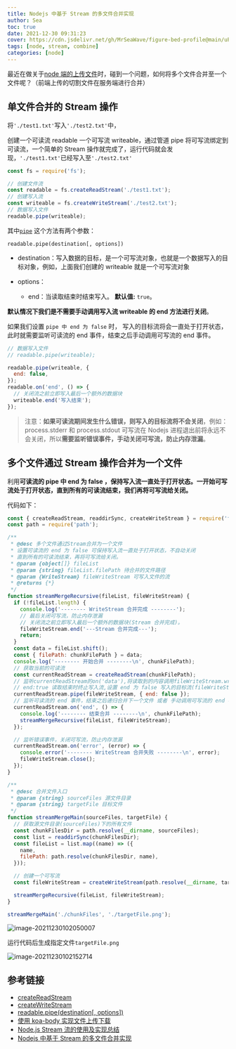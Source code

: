 ```yaml
---
title: Nodejs 中基于 Stream 的多文件合并实现
author: Sea
toc: true
date: 2021-12-30 09:31:23
cover: https://cdn.jsdelivr.net/gh/MrSeaWave/figure-bed-profile@main/uPic/2021/nhPVsc_min-yum-pastel.jpg
tags: [node, stream, combine]
categories: [node]
---
```


最近在做关于[node 端的上传文件](https://github.com/LackZero/rocket-upload-server)时，碰到一个问题，如何将多个文件合并至一个文件呢？（前端上传的切割文件在服务端进行合并）

<!--more-->

## 单文件合并的 Stream 操作

将`'./test1.txt'`写入`'./test2.txt'`中，

创建一个可读流 readable 一个可写流 writeable，通过管道 pipe 将可写流绑定到可读流，一个简单的 Stream 操作就完成了，运行代码就会发现，`'./test1.txt'`已经写入至`'./test2.txt'`

```js
const fs = require('fs');

// 创建文件流
const readable = fs.createReadStream('./test1.txt');
// 创建写入流
const writeable = fs.createWriteStream('./test2.txt');
// 数据写入文件
readable.pipe(writeable);
```

其中[`pipe`](http://nodejs.cn/api/stream.html#readablepipedestination-options) 这个方法有两个参数：

```
readable.pipe(destination[, options])
```

- destination：写入数据的目标，是一个可写流对象，也就是一个数据写入的目标对象，例如，上面我们创建的 writeable 就是一个可写流对象

- options：
  - end：当读取结束时结束写入。 **默认值:** `true`。

**默认情况下我们是不需要手动调用写入流 writeable 的 end 方法进行关闭**。

如果我们设置 `pipe 中 end 为 false` 时， 写入的目标流将会一直处于打开状态， 此时就需要监听可读流的 end 事件，结束之后手动调用可写流的 end 事件。

```js
// 数据写入文件
// readable.pipe(writeable);

readable.pipe(writeable, {
  end: false,
});
readable.on('end', () => {
  // 关闭流之前立即写入最后一个额外的数据块
  writeable.end('写入结束');
});
```

> 注意：**如果可读流期间发生什么错误，则写入的目标流将不会关闭**，例如：process.stderr 和 process.stdout 可写流在 Nodejs 进程退出前将永远不会关闭，所以**需要监听错误事件，手动关闭可写流，防止内存泄漏**。

## 多个文件通过 Stream 操作合并为一个文件

利用**可读流的 pipe 中 end 为 false ，保持写入流一直处于打开状态。一开始可写流处于打开状态，直到所有的可读流结束，我们再将可写流给关闭。**

代码如下：

```js
const { createReadStream, readdirSync, createWriteStream } = require('fs');
const path = require('path');

/**
 * @desc 多个文件通过Stream合并为一个文件
 * 设置可读流的 end 为 false 可保持写入流一直处于打开状态，不自动关闭
 * 直到所有的可读流结束，再将可写流给关闭。
 * @param {object[]} fileList
 * @param {string} fileList.filePath 待合并的文件路径
 * @param {WriteStream} fileWriteStream 可写入文件的流
 * @returns {*}
 */
function streamMergeRecursive(fileList, fileWriteStream) {
  if (!fileList.length) {
    console.log('-------- WriteStream 合并完成 --------');
    // 最后关闭可写流，防止内存泄漏
    // 关闭流之前立即写入最后一个额外的数据块(Stream 合并完成)。
    fileWriteStream.end('---Stream 合并完成---');
    return;
  }
  const data = fileList.shift();
  const { filePath: chunkFilePath } = data;
  console.log('-------- 开始合并 --------\n', chunkFilePath);
  // 获取当前的可读流
  const currentReadStream = createReadStream(chunkFilePath);
  // 监听currentReadStream的on('data'),将读取到的内容调用fileWriteStream.write方法
  // end:true 读取结束时终止写入流,设置 end 为 false 写入的目标流(fileWriteStream)将会一直处于打开状态，不自动关闭
  currentReadStream.pipe(fileWriteStream, { end: false });
  // 监听可读流的 end 事件，结束之后递归合并下一个文件 或者 手动调用可写流的 end 事件
  currentReadStream.on('end', () => {
    console.log('-------- 结束合并 --------\n', chunkFilePath);
    streamMergeRecursive(fileList, fileWriteStream);
  });

  // 监听错误事件，关闭可写流，防止内存泄漏
  currentReadStream.on('error', (error) => {
    console.error('-------- WriteStream 合并失败 --------\n', error);
    fileWriteStream.close();
  });
}

/**
 * @desc 合并文件入口
 * @param {string} sourceFiles 源文件目录
 * @param {string} targetFile 目标文件
 */
function streamMergeMain(sourceFiles, targetFile) {
  // 获取源文件目录(sourceFiles)下的所有文件
  const chunkFilesDir = path.resolve(__dirname, sourceFiles);
  const list = readdirSync(chunkFilesDir);
  const fileList = list.map((name) => ({
    name,
    filePath: path.resolve(chunkFilesDir, name),
  }));

  // 创建一个可写流
  const fileWriteStream = createWriteStream(path.resolve(__dirname, targetFile));

  streamMergeRecursive(fileList, fileWriteStream);
}

streamMergeMain('./chunkFiles', './targetFile.png');
```

![image-20211230102050007](https://cdn.jsdelivr.net/gh/MrSeaWave/figure-bed-profile@main/uPic/2021/5Pj5bf_image-20211230102050007.png)

运行代码后生成指定文件`targetFile.png`

![image-20211230102152714](https://cdn.jsdelivr.net/gh/MrSeaWave/figure-bed-profile@main/uPic/2021/ZpJiA1_image-20211230102152714.png)

## 参考链接

- [createReadStream](http://nodejs.cn/api/fs.html#fscreatereadstreampath-options)
- [createWriteStream](http://nodejs.cn/api/fs.html#fscreatewritestreampath-options)
- [readable.pipe(destination[, options])](http://nodejs.cn/api/stream.html#class-streamreadable)
- [使用 koa-body 实现文件上传下载](https://blog.csdn.net/meifannao789456/article/details/88662840)
- [Node.js Stream 流的使用及实现总结](https://juejin.cn/post/6844903615232999431#heading-10)
- [Nodejs 中基于 Stream 的多文件合并实现](https://zhuanlan.zhihu.com/p/131627741)
